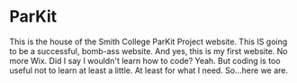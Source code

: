 # ParKit
This is the house of the Smith College ParKit Project website. This IS going to be a successful, bomb-ass website. And yes, this is my first website. No more Wix. Did I say I wouldn't learn how to code? Yeah. But coding is too useful not to learn at least a little. At least for what I need. So...here we are. 
